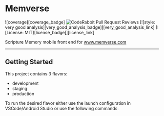 # Memverse

![coverage][coverage_badge]
![CodeRabbit Pull Request Reviews](https://img.shields.io/coderabbit/prs/github/anirac-tech/memverse_project?utm_source=oss&utm_medium=github&utm_campaign=anirac-tech%2Fmemverse_project&labelColor=171717&color=FF570A&link=https%3A%2F%2Fcoderabbit.ai&label=CodeRabbit+Reviews)
[![style: very good analysis][very_good_analysis_badge]][very_good_analysis_link]
[![License: MIT][license_badge]][license_link]

Scripture Memory mobile front end for www.memverse.com

---

## Getting Started

This project contains 3 flavors:

- development
- staging
- production

To run the desired flavor either use the launch configuration in VSCode/Android Studio or use the
following commands:
